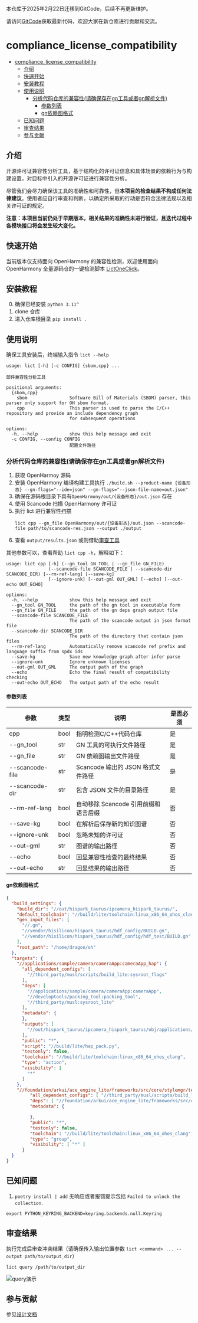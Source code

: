 本仓库于2025年2月22日迁移到GitCode，后续不再更新维护。

请访问[GitCode](https://gitcode.com/openharmony-sig/compliance_license_compatibility)获取最新代码，欢迎大家在新仓库进行贡献和交流。

# compliance_license_compatibility


- [compliance\_license\_compatibility](#compliance_license_compatibility)
  - [介绍](#介绍)
  - [快速开始](#快速开始)
  - [安装教程](#安装教程)
  - [使用说明](#使用说明)
    - [分析代码仓库的兼容性(请确保存在gn工具或者gn解析文件)](#分析代码仓库的兼容性请确保存在gn工具或者gn解析文件)
      - [参数列表](#参数列表)
      - [gn依赖图格式](#gn依赖图格式)
  - [已知问题](#已知问题)
  - [审查结果](#审查结果)
  - [参与贡献](#参与贡献)



## 介绍

开源许可证兼容性分析工具，基于结构化的许可证信息和具体场景的依赖行为与构建设置，对目标中引入的开源许可证进行兼容性分析。

尽管我们会尽力确保该工具的准确性和可靠性，但**本项目的检查结果不构成任何法律建议**。使用者应自行审查和判断，以确定所采取的行动是否符合法律法规以及相关许可证的规定。

**注意：本项目当前仍处于早期版本，相关结果的准确性未进行验证，且迭代过程中各模块接口将会发生较大变化。**

## 快速开始

当前版本仅支持面向 OpenHarmony 的兼容性检测，欢迎使用面向 OpenHarmony 全量源码仓的一键检测脚本 [LictOneClick](https://gitee.com/zionmoe/lict-one-click)。

## 安装教程

0. 确保已经安装 `python 3.11^`
1. clone 仓库
2. 进入仓库根目录 `pip install .`

## 使用说明

确保工具安装后，终端输入指令 `lict --help`

```shell
usage: lict [-h] [-c CONFIG] {sbom,cpp} ...

部件兼容性分析工具

positional arguments:
  {sbom,cpp}
    sbom                Software Bill of Materials (SBOM) parser, this parser only support for OH sbom format.
    cpp                 This parser is used to parse the C/C++ repository and provide an include dependency graph
                        for subsequent operations

options:
  -h, --help            show this help message and exit
  -c CONFIG, --config CONFIG
                        配置文件路径
```

### 分析代码仓库的兼容性(请确保存在gn工具或者gn解析文件)

1. 获取 OpenHarmoy 源码
2. 安装 OpenHarmony 编译构建工具执行 
    `./build.sh --product-name {设备形态} --gn-flags="--ide=json" --gn-flags="--json-file-name=out.json"`
3. 确保在源码根目录下具有`OpenHarmony/out/{设备形态}/out.json` 存在
4. 使用 Scancode 扫描 OpenHarmony 许可证
5. 执行 lict 进行兼容性扫描
    ```shell
    lict cpp --gn_file OpenHarmony/out/{设备形态}/out.json --scancode-file path/to/scancode-res.json --output ./output
    ```
1. 查看 `output/results.json` 或则借助[审查工具](#审查结果)

其他参数可以，查看帮助 `lict cpp -h`，解释如下：
```shell
usage: lict cpp [-h] (--gn_tool GN_TOOL | --gn_file GN_FILE)
                (--scancode-file SCANCODE_FILE | --scancode-dir SCANCODE_DIR) [--rm-ref-lang] [--save-kg]
                [--ignore-unk] [--out-gml OUT_GML] [--echo] [--out-echo OUT_ECHO]

options:
  -h, --help            show this help message and exit
  --gn_tool GN_TOOL     the path of the gn tool in executable form
  --gn_file GN_FILE     the path of the gn deps graph output file
  --scancode-file SCANCODE_FILE
                        The path of the scancode output in json format file
  --scancode-dir SCANCODE_DIR
                        The path of the directory that contain json files
  --rm-ref-lang         Automatically remove scancode ref prefix and language suffix from spdx ids
  --save-kg             Save new knowledge graph after infer parse
  --ignore-unk          Ignore unknown licenses
  --out-gml OUT_GML     The output path of the graph
  --echo                Echo the final result of compatibility checking
  --out-echo OUT_ECHO   The output path of the echo result
```


#### 参数列表

| 参数            | 类型 | 说明                                 | 是否必须 |
| --------------- | ---- | ------------------------------------ | -------- |
| cpp             | bool | 指明检测C/C++代码仓库                | 是       |
| --gn_tool       | str  | GN 工具的可执行文件路径              | 是       |
| --gn_file       | str  | GN 依赖图输出文件路径                | 是       |
| --scancode-file | str  | Scancode 输出的 JSON 格式文件路径    | 是       |
| --scancode-dir  | str  | 包含 JSON 文件的目录路径             | 是       |
| --rm-ref-lang   | bool | 自动移除 Scancode 引用前缀和语言后缀 | 否       |
| --save-kg       | bool | 在解析后保存新的知识图谱             | 否       |
| --ignore-unk    | bool | 忽略未知的许可证                     | 否       |
| --out-gml       | str  | 图谱的输出路径                       | 否       |
| --echo          | bool | 回显兼容性检查的最终结果             | 否       |
| --out-echo      | str  | 回显结果的输出路径                   | 否       |

#### gn依赖图格式

```json
{
  "build_settings": {
    "build_dir": "//out/hispark_taurus/ipcamera_hispark_taurus/",
    "default_toolchain": "//build/lite/toolchain:linux_x86_64_ohos_clang",
    "gen_input_files": [
      "//.gn",
      "//vendor/hisilicon/hispark_taurus/hdf_config/BUILD.gn",
      "//vendor/hisilicon/hispark_taurus/hdf_config/hdf_test/BUILD.gn"
    ],
    "root_path": "/home/dragon/oh"
  },
  "targets": {
    "//applications/sample/camera/cameraApp:cameraApp_hap": {
      "all_dependent_configs": [
        "//third_party/musl/scripts/build_lite:sysroot_flags"
      ],
      "deps": [
        "//applications/sample/camera/cameraApp:cameraApp",
        "//developtools/packing_tool:packing_tool",
        "//third_party/musl:sysroot_lite"
      ],
      "metadata": {
      },
      "outputs": [
        "//out/hispark_taurus/ipcamera_hispark_taurus/obj/applications/sample/camera/cameraApp/cameraApp_hap_build_log.txt"
      ],
      "public": "*",
      "script": "//build/lite/hap_pack.py",
      "testonly": false,
      "toolchain": "//build/lite/toolchain:linux_x86_64_ohos_clang",
      "type": "action",
      "visibility": [
        "*"
      ]
    },
    "//foundation/arkui/ace_engine_lite/frameworks/src/core/stylemgr/test/unittest:stylemgr_unittest": {
         "all_dependent_configs": [ "//third_party/musl/scripts/build_lite:sysroot_flags" ],
         "deps": [ "//foundation/arkui/ace_engine_lite/frameworks/src/core/stylemgr/test/unittest:js_frameworks_test_condition_arbitrator", "//foundation/arkui/ace_engine_lite/frameworks/src/core/stylemgr/test/unittest:js_frameworks_test_link_queue", "//foundation/arkui/ace_engine_lite/frameworks/src/core/stylemgr/test/unittest:js_frameworks_test_link_stack", "//foundation/arkui/ace_engine_lite/frameworks/src/core/stylemgr/test/unittest:js_frameworks_test_stylemgr", "//foundation/arkui/ace_engine_lite/frameworks/src/core/stylemgr/test/unittest:js_frameworks_test_stylemgr_media_query" ],
         "metadata": {

         },
         "public": "*",
         "testonly": false,
         "toolchain": "//build/lite/toolchain:linux_x86_64_ohos_clang",
         "type": "group",
         "visibility": [ "*" ]
      }
  }
}

```

## 已知问题

1. `poetry install | add` 无响应或者报错提示包括 `Failed to unlock the collection`.


```shell
export PYTHON_KEYRING_BACKEND=keyring.backends.null.Keyring
```

## 审查结果

执行完成后审查冲突结果（请确保传入输出位置参数 `lict <command> ... --output path/to/output_dir`）

```shell
lict query /path/to/output_dir
```

![query演示](assets/example.gif)

## 参与贡献

参见[设计文档](doc/设计文档.md#开发手册)
